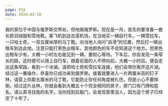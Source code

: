 ```yaml
---
page: P33
date: 2024-03-10
---
```

我的家位于中国与俄罗斯交界处，但地属俄罗斯。现在是一月，首先你要准备一套长款羽绒服和雪地靴。乘飞机到达古莲机场，在当地买一辆自行车，一辆雪拉车，一只哈士奇，一双五厘米厚的马丁靴。向当地人询问“自滑“的位置，然后打一辆出租车到达此地。注意只能打黑色出租车，其他颜色的车不会知道这个地方。但黑色出租车少有，大概一小时左右能见到一辆，要耐心等待。下车后，你会发现一条窄长的路，这时便可以骑上自行车，跟着前面的人不停向前。大概一小时后，便会走出这条窄路，看到一个冰湖。请把哈士奇和雪拉车连接，他们会带你离开这片湖。经过这一番操作，恭喜你已成功来到俄罗斯。接着就要进入一片两厘米高的钉子林，请穿上你那五厘米的马丁靴，它能防止你任何角度被扎伤，但是小心不要摔倒。经过这片丛林，你就会看到大概五十个完全相同的房子，房门口有门牌和姓名，请认真寻找我的名字。当你找到后敲门，会发现家里没人，因为这个房子已经空了十年了。